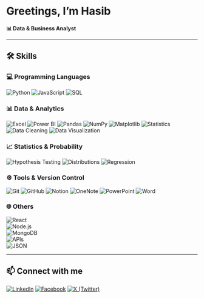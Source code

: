 # Greetings, I’m Hasib

**📊 Data & Business Analyst**

---
## 🛠️ Skills

### 💻 Programming Languages
![Python](https://img.shields.io/badge/-Python-000?&logo=Python)
![JavaScript](https://img.shields.io/badge/-JavaScript-000?&logo=JavaScript)
![SQL](https://img.shields.io/badge/-SQL-000?&logo=MySQL)

### 📊 Data & Analytics
![Excel](https://img.shields.io/badge/-Excel-000?&logo=microsoft-excel)
![Power BI](https://img.shields.io/badge/-Power%20BI-000?&logo=Power-BI&logoColor=F2C811)
![Pandas](https://img.shields.io/badge/-Pandas-000?&logo=pandas)
![NumPy](https://img.shields.io/badge/-NumPy-000?&logo=numpy)
![Matplotlib](https://img.shields.io/badge/-Matplotlib-000?&logo=plotly)
![Statistics](https://img.shields.io/badge/-Statistics-000?&logo=google-analytics&logoColor=white)
![Data Cleaning](https://img.shields.io/badge/-Data%20Cleaning-000?&logo=databricks)
![Data Visualization](https://img.shields.io/badge/-Data%20Visualization-000?&logo=tableau)

### 📈 Statistics & Probability
![Hypothesis Testing](https://img.shields.io/badge/-Hypothesis%20Testing-000?&logo=google-analytics) 
![Distributions](https://img.shields.io/badge/-Distributions-000?&logo=google-analytics) 
![Regression](https://img.shields.io/badge/-Regression-000?&logo=google-analytics) 

### ⚙️ Tools & Version Control  
![Git](https://img.shields.io/badge/-Git-000?&logo=Git) 
![GitHub](https://img.shields.io/badge/-GitHub-000?&logo=GitHub) 
![Notion](https://img.shields.io/badge/-Notion-000?&logo=Notion&logoColor=white) 
![OneNote](https://img.shields.io/badge/-OneNote-000?&logo=microsoftonenote&logoColor=purple) 
![PowerPoint](https://img.shields.io/badge/-PowerPoint-000?&logo=microsoftpowerpoint&logoColor=orange) 
![Word](https://img.shields.io/badge/-Word-000?&logo=microsoftword&logoColor=blue) 

### 🌐 Others
![React](https://img.shields.io/badge/-React-000?&logo=React)<br>
![Node.js](https://img.shields.io/badge/-Node.js-000?&logo=Node.js)<br>
![MongoDB](https://img.shields.io/badge/-MongoDB-000?&logo=MongoDB&logoColor=47A248)<br>
![APIs](https://img.shields.io/badge/-APIs-000?&logo=Swagger)<br>
![JSON](https://img.shields.io/badge/-JSON-000?&logo=JSON)

---

## 📫 Connect with me
[![LinkedIn](https://img.shields.io/badge/-LinkedIn-000?&logo=LinkedIn&logoColor=0A66C2)](https://www.linkedin.com/in/hasibulhasankhan/)
[![Facebook](https://img.shields.io/badge/-Facebook-000?&logo=Facebook&logoColor=1877F2)](https://www.facebook.com/hasibulhasankhan2/)
[![X (Twitter)](https://img.shields.io/badge/-X-000?&logo=X&logoColor=white)](https://x.com/Hasib2277)
